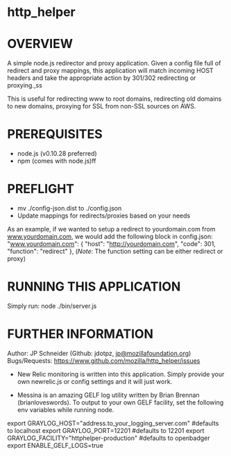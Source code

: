# http_helper

# OVERVIEW
A simple node.js redirector and proxy application.  Given a config file full of
redirect and proxy mappings, this application will match incoming HOST headers
and take the appropriate action by 301/302 redirecting or proxying.,ss

This is useful for redirecting www to root domains, redirecting old domains
to new domains, proxying for SSL from non-SSL sources on AWS.

# PREREQUISITES
* node.js (v0.10.28 preferred)
* npm (comes with node.js)ff

# PREFLIGHT
* mv ./config-json.dist to ./config.json
* Update mappings for redirects/proxies based on your needs

As an example, if we wanted to setup a redirect to yourdomain.com
from www.yourdomain.com, we would add the following block in config.json:
    "www.yourdomain.com": {
      "host": "http://yourdomain.com",
      "code": 301,
      "function": "redirect"
      },
(*Note*: The function setting can be either redirect or proxy)


# RUNNING THIS APPLICATION
Simply run:
   node ./bin/server.js


# FURTHER INFORMATION
Author: JP Schneider (Github: jdotpz, jp@mozillafoundation.org)
Bugs/Requests: https://www.github.com/mozilla/http_helper/issues

* New Relic monitoring is written into this application.  Simply provide your own
newrelic.js or config settings and it will just work.

* Messina is an amazing GELF log utility written by Brian Brennan (brianloveswords).  To output
to your own GELF facility, set the following env variables while running node.

export GRAYLOG_HOST="address.to_your_logging_server.com"    #defaults to localhost
export GRAYLOG_PORT=12201                    #defaults to 12201
export GRAYLOG_FACILITY="httphelper-production" #defaults to openbadger
export ENABLE_GELF_LOGS=true
